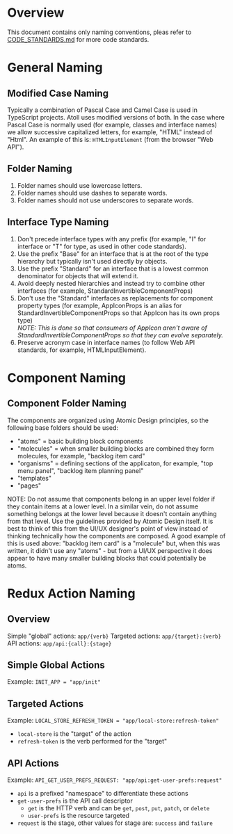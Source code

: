 Overview
========

This document contains only naming conventions, pleas refer to
[CODE_STANDARDS.md](CODE_STANDARDS.md) for more code standards.

General Naming
==============

Modified Case Naming
--------------------

Typically a combination of Pascal Case and Camel Case is used in
TypeScript projects.  Atoll uses modified versions of both.  In
the case where Pascal Case is normally used (for example, classes
and interface names) we allow successive capitalized letters, for
example, "HTML" instead of "Html".  An example of this is:
`HTMLInputElement` (from the browser "Web API").

Folder Naming
-------------

1. Folder names should use lowercase letters.
2. Folder names should use dashes to separate words.
3. Folder names should not use underscores to separate words.

Interface Type Naming
---------------------

1. Don't precede interface types with any prefix
   (for example, "I" for interface or "T" for type, as used in other code standards).
2. Use the prefix "Base" for an interface that is at the root of the type hierarchy but typically isn't used directly by objects.
3. Use the prefix "Standard" for an interface that is a lowest common denominator for objects that will extend it. 
4. Avoid deeply nested hierarchies and instead try to combine other interfaces
   (for example, StandardInvertibleComponentProps)
5. Don't use the "Standard" interfaces as replacements for component property types
   (for example, AppIconProps is an alias for StandardInvertibleComponentProps so that AppIcon has its own props type)  
   _NOTE: This is done so that consumers of AppIcon aren't aware of StandardInvertibleComponentProps so that they can
     evolve separately._
6. Preserve acronym case in interface names (to follow Web API standards, for example, HTMLInputElement).


Component Naming
================

Component Folder Naming
-----------------------

The components are organized using Atomic Design principles, so the following base folders should be used:
- "atoms" = basic building block components
- "molecules" = when smaller building blocks are combined they form molecules, for example, "backlog item card"
- "organisms" = defining sections of the applicaton, for example, "top menu panel", "backlog item planning panel"
- "templates"
- "pages"

NOTE: Do not assume that components belong in an upper level folder if they contain items at a lower level.  In a similar vein,
  do not assume something belongs at the lower level because it doesn't contain anything from that level.  Use the guidelines
  provided by Atomic Design itself.  It is best to think of this from the UI/UX designer's point of view instead of thinking
  technically how the components are composed.  A good example of this is used above: "backlog item card" is a "molecule" but, when
  this was written, it didn't use any "atoms" - but from a UI/UX perspective it does appear to have many smaller building blocks
  that could potentially be atoms.


Redux Action Naming
===================

Overview
--------

Simple "global" actions: `app/{verb}`
Targeted actions: `app/{target}:{verb}`
API actions: `app/api:{call}:{stage}`

Simple Global Actions
---------------------

Example: `INIT_APP = "app/init"`

Targeted Actions
----------------

Example: `LOCAL_STORE_REFRESH_TOKEN = "app/local-store:refresh-token"`

* `local-store` is the "target" of the action
* `refresh-token` is the verb performed for the "target"

API Actions
-----------

Example: `API_GET_USER_PREFS_REQUEST: "app/api:get-user-prefs:request"`

* `api` is a prefixed "namespace" to differentiate these actions
* `get-user-prefs` is the API call descriptor
  - `get` is the HTTP verb and can be `get`, `post`, `put`,
    `patch`, or `delete`
  - `user-prefs` is the resource targeted
* `request` is the stage, other values for stage are:
  `success` and `failure`